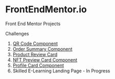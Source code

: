 # FrontEndMentor.io

Front End Mentor Projects

Challenges
1. [QR Code Component]()
2. [Order Summary Component](https://jsooo-fe-mentor-order-summary-comp.netlify.app/)
3. [Product Review Card](https://jsooo-fe-mentor-product-preview-card.netlify.app/)
4. [NFT Preview Card Component](https://jsooo-fe-mentor-nft-preview-card.netlify.app/)
5. [Profile Card Component](https://jsooo-fe-mentor-profile-card-comp.netlify.app/)
6. Skilled E-Learning Landing Page - In Progress
